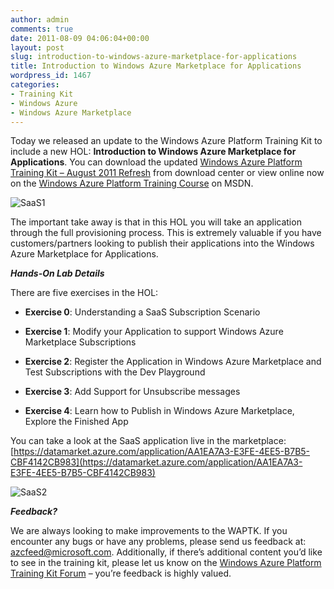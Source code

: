 ```yaml
---
author: admin
comments: true
date: 2011-08-09 04:06:04+00:00
layout: post
slug: introduction-to-windows-azure-marketplace-for-applications
title: Introduction to Windows Azure Marketplace for Applications
wordpress_id: 1467
categories:
- Training Kit
- Windows Azure
- Windows Azure Marketplace
---
```


Today we released an update to the Windows Azure Platform Training Kit to include a new HOL: **Introduction to Windows Azure Marketplace for Applications**. You can download the updated [Windows Azure Platform Training Kit – August 2011 Refresh](http://go.microsoft.com/fwlink/?LinkID=130354) from download center or view online now on the [Windows Azure Platform Training Course](http://msdn.microsoft.com/en-us/gg271268) on MSDN.

 

![SaaS1](http://images.wadewegner.com/wordpress/2011/08/SaaS1.jpg)

 

The important take away is that in this HOL you will take an application through the full provisioning process. This is extremely valuable if you have customers/partners looking to publish their applications into the Windows Azure Marketplace for Applications.

 

**_Hands-On Lab Details_**

 

There are five exercises in the HOL:

 

  
  * **Exercise 0**: Understanding a SaaS Subscription Scenario
   
  * **Exercise 1**: Modify your Application to support Windows Azure Marketplace Subscriptions
   
  * **Exercise 2**: Register the Application in Windows Azure Marketplace and Test Subscriptions with the Dev Playground
   
  * **Exercise 3**: Add Support for Unsubscribe messages
   
  * **Exercise 4**: Learn how to Publish in Windows Azure Marketplace, Explore the Finished App
 

You can take a look at the SaaS application live in the marketplace: [https://datamarket.azure.com/application/AA1EA7A3-E3FE-4EE5-B7B5-CBF4142CB983](https://datamarket.azure.com/application/AA1EA7A3-E3FE-4EE5-B7B5-CBF4142CB983)

 

![SaaS2](http://images.wadewegner.com/wordpress/2011/08/SaaS2.jpg)

 

**_Feedback?_**

 

We are always looking to make improvements to the WAPTK. If you encounter any bugs or have any problems, please send us feedback at: [azcfeed@microsoft.com](mailto:azcfeed@microsoft.com). Additionally, if there’s additional content you’d like to see in the training kit, please let us know on the [Windows Azure Platform Training Kit Forum](http://go.microsoft.com/fwlink/?LinkID=130354) – you’re feedback is highly valued.
